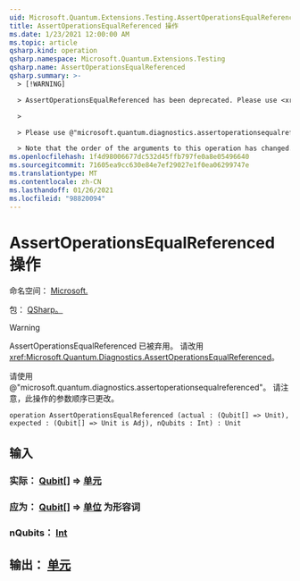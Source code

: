 ```yaml
---
uid: Microsoft.Quantum.Extensions.Testing.AssertOperationsEqualReferenced
title: AssertOperationsEqualReferenced 操作
ms.date: 1/23/2021 12:00:00 AM
ms.topic: article
qsharp.kind: operation
qsharp.namespace: Microsoft.Quantum.Extensions.Testing
qsharp.name: AssertOperationsEqualReferenced
qsharp.summary: >-
  > [!WARNING]

  > AssertOperationsEqualReferenced has been deprecated. Please use <xref:Microsoft.Quantum.Diagnostics.AssertOperationsEqualReferenced> instead.

  >

  > Please use @"microsoft.quantum.diagnostics.assertoperationsequalreferenced".

  > Note that the order of the arguments to this operation has changed.
ms.openlocfilehash: 1f4d98006677dc532d45ffb797fe0a8e05496640
ms.sourcegitcommit: 71605ea9cc630e84e7ef29027e1f0ea06299747e
ms.translationtype: MT
ms.contentlocale: zh-CN
ms.lasthandoff: 01/26/2021
ms.locfileid: "98820094"
---
```

# <a name="assertoperationsequalreferenced-operation"></a>AssertOperationsEqualReferenced 操作

命名空间： [Microsoft.](xref:Microsoft.Quantum.Extensions.Testing)

包： [QSharp。](https://nuget.org/packages/Microsoft.Quantum.QSharp.Core)


> [!WARNING]
> AssertOperationsEqualReferenced 已被弃用。 请改用 <xref:Microsoft.Quantum.Diagnostics.AssertOperationsEqualReferenced>。
>
> 请使用 @"microsoft.quantum.diagnostics.assertoperationsequalreferenced"。
> 请注意，此操作的参数顺序已更改。



```qsharp
operation AssertOperationsEqualReferenced (actual : (Qubit[] => Unit), expected : (Qubit[] => Unit is Adj), nQubits : Int) : Unit
```


## <a name="input"></a>输入

### <a name="actual--qubit--unit"></a>实际： [Qubit](xref:microsoft.quantum.lang-ref.qubit)[] => [单元](xref:microsoft.quantum.lang-ref.unit) 




### <a name="expected--qubit--unit--is-adj"></a>应为： [Qubit](xref:microsoft.quantum.lang-ref.qubit)[] => [单位](xref:microsoft.quantum.lang-ref.unit)  为形容词




### <a name="nqubits--int"></a>nQubits： [Int](xref:microsoft.quantum.lang-ref.int)





## <a name="output--unit"></a>输出： [单元](xref:microsoft.quantum.lang-ref.unit)

